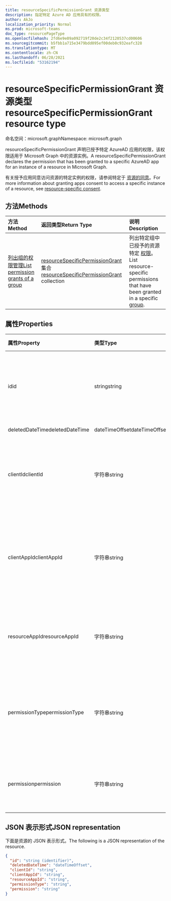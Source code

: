 ```yaml
---
title: resourceSpecificPermissionGrant 资源类型
description: 指定特定 Azure AD 应用具有的权限。
author: AkJo
localization_priority: Normal
ms.prod: microsoft-teams
doc_type: resourcePageType
ms.openlocfilehash: 2fd6e9e09a092719f20de2c34f2120537cd00606
ms.sourcegitcommit: b5fbb1a715e3479bdd095ef00deb0c932eafc328
ms.translationtype: MT
ms.contentlocale: zh-CN
ms.lasthandoff: 06/28/2021
ms.locfileid: "53162194"
---
```

# <a name="resourcespecificpermissiongrant-resource-type"></a><span data-ttu-id="e4470-103">resourceSpecificPermissionGrant 资源类型</span><span class="sxs-lookup"><span data-stu-id="e4470-103">resourceSpecificPermissionGrant resource type</span></span>

<span data-ttu-id="e4470-104">命名空间：microsoft.graph</span><span class="sxs-lookup"><span data-stu-id="e4470-104">Namespace: microsoft.graph</span></span>

<span data-ttu-id="e4470-105">resourceSpecificPermissionGrant 声明已授予特定 AzureAD 应用的权限，该权限适用于 Microsoft Graph 中的资源实例。</span><span class="sxs-lookup"><span data-stu-id="e4470-105">A resourceSpecificPermissionGrant declares the permission that has been granted to a specific AzureAD app for an instance of a resource in Microsoft Graph.</span></span>

<span data-ttu-id="e4470-106">有关授予应用同意访问资源的特定实例的权限，请参阅特定于 [资源的同意](/microsoftteams/platform/graph-api/rsc/resource-specific-consent)。</span><span class="sxs-lookup"><span data-stu-id="e4470-106">For more information about granting apps consent to access a specific instance of a resource, see [resource-specific consent](/microsoftteams/platform/graph-api/rsc/resource-specific-consent).</span></span>

## <a name="methods"></a><span data-ttu-id="e4470-107">方法</span><span class="sxs-lookup"><span data-stu-id="e4470-107">Methods</span></span>

|  <span data-ttu-id="e4470-108">方法</span><span class="sxs-lookup"><span data-stu-id="e4470-108">Method</span></span>                                                                   |  <span data-ttu-id="e4470-109">返回类型</span><span class="sxs-lookup"><span data-stu-id="e4470-109">Return Type</span></span>                                                                     | <span data-ttu-id="e4470-110">说明</span><span class="sxs-lookup"><span data-stu-id="e4470-110">Description</span></span>                                                  | 
| :------------------------------------------------------------------------ | :------------------------------------------------------------------------------- | :----------------------------------------------------------- |
|[<span data-ttu-id="e4470-111">列出组的权限管理</span><span class="sxs-lookup"><span data-stu-id="e4470-111">List permission grants of a group</span></span>](../api/group-list-permissiongrants.md) | <span data-ttu-id="e4470-112">[resourceSpecificPermissionGrant](resourcespecificpermissiongrant.md) 集合</span><span class="sxs-lookup"><span data-stu-id="e4470-112">[resourceSpecificPermissionGrant](resourcespecificpermissiongrant.md) collection</span></span> | <span data-ttu-id="e4470-113">列出特定组中已授予的资源特定 [权限](group.md)。</span><span class="sxs-lookup"><span data-stu-id="e4470-113">List resource-specific permissions that have been granted in a specific [group](group.md).</span></span> |

## <a name="properties"></a><span data-ttu-id="e4470-114">属性</span><span class="sxs-lookup"><span data-stu-id="e4470-114">Properties</span></span>

| <span data-ttu-id="e4470-115">属性</span><span class="sxs-lookup"><span data-stu-id="e4470-115">Property</span></span>        | <span data-ttu-id="e4470-116">类型</span><span class="sxs-lookup"><span data-stu-id="e4470-116">Type</span></span>          | <span data-ttu-id="e4470-117">说明</span><span class="sxs-lookup"><span data-stu-id="e4470-117">Description</span></span>                                                                           |
| :-------------- | :------------ | :------------------------------------------------------------------------------------ |
| <span data-ttu-id="e4470-118">id</span><span class="sxs-lookup"><span data-stu-id="e4470-118">id</span></span>              | <span data-ttu-id="e4470-119">string</span><span class="sxs-lookup"><span data-stu-id="e4470-119">string</span></span>        | <span data-ttu-id="e4470-120">特定于资源的权限授予的唯一标识符。</span><span class="sxs-lookup"><span data-stu-id="e4470-120">The unique identifier of the resource-specific permission grant.</span></span> <span data-ttu-id="e4470-121">只读。</span><span class="sxs-lookup"><span data-stu-id="e4470-121">Read-only.</span></span>           |
| <span data-ttu-id="e4470-122">deletedDateTime</span><span class="sxs-lookup"><span data-stu-id="e4470-122">deletedDateTime</span></span> | <span data-ttu-id="e4470-123">dateTimeOffset</span><span class="sxs-lookup"><span data-stu-id="e4470-123">dateTimeOffset</span></span>| <span data-ttu-id="e4470-124">未使用。</span><span class="sxs-lookup"><span data-stu-id="e4470-124">Not used.</span></span>                                                                             |
| <span data-ttu-id="e4470-125">clientId</span><span class="sxs-lookup"><span data-stu-id="e4470-125">clientId</span></span>        | <span data-ttu-id="e4470-126">字符串</span><span class="sxs-lookup"><span data-stu-id="e4470-126">string</span></span>        | <span data-ttu-id="e4470-127">已授予访问权限的 Azure AD 应用的 ID。</span><span class="sxs-lookup"><span data-stu-id="e4470-127">ID of the Azure AD app that has been granted access.</span></span> <span data-ttu-id="e4470-128">只读。</span><span class="sxs-lookup"><span data-stu-id="e4470-128">Read-only.</span></span>                            |
| <span data-ttu-id="e4470-129">clientAppId</span><span class="sxs-lookup"><span data-stu-id="e4470-129">clientAppId</span></span>     | <span data-ttu-id="e4470-130">字符串</span><span class="sxs-lookup"><span data-stu-id="e4470-130">string</span></span>        | <span data-ttu-id="e4470-131">已授予访问权限的 Azure AD 应用的服务主体的 ID。</span><span class="sxs-lookup"><span data-stu-id="e4470-131">ID of the service principal of the Azure AD app that has been granted access.</span></span> <span data-ttu-id="e4470-132">只读。</span><span class="sxs-lookup"><span data-stu-id="e4470-132">Read-only.</span></span>   |
| <span data-ttu-id="e4470-133">resourceAppId</span><span class="sxs-lookup"><span data-stu-id="e4470-133">resourceAppId</span></span>   | <span data-ttu-id="e4470-134">字符串</span><span class="sxs-lookup"><span data-stu-id="e4470-134">string</span></span>        | <span data-ttu-id="e4470-135">托管资源的 Azure AD 应用的 ID。</span><span class="sxs-lookup"><span data-stu-id="e4470-135">ID of the Azure AD app that is hosting the resource.</span></span> <span data-ttu-id="e4470-136">只读。</span><span class="sxs-lookup"><span data-stu-id="e4470-136">Read-only.</span></span>                        |
| <span data-ttu-id="e4470-137">permissionType</span><span class="sxs-lookup"><span data-stu-id="e4470-137">permissionType</span></span>  | <span data-ttu-id="e4470-138">字符串</span><span class="sxs-lookup"><span data-stu-id="e4470-138">string</span></span>        | <span data-ttu-id="e4470-139">权限的类型。</span><span class="sxs-lookup"><span data-stu-id="e4470-139">The type of permission.</span></span> <span data-ttu-id="e4470-140">可能的值是：`Application`、`Delegated`。</span><span class="sxs-lookup"><span data-stu-id="e4470-140">Possible values are: `Application`, `Delegated`.</span></span> <span data-ttu-id="e4470-141">只读。</span><span class="sxs-lookup"><span data-stu-id="e4470-141">Read-only.</span></span> |
| <span data-ttu-id="e4470-142">permission</span><span class="sxs-lookup"><span data-stu-id="e4470-142">permission</span></span>      | <span data-ttu-id="e4470-143">字符串</span><span class="sxs-lookup"><span data-stu-id="e4470-143">string</span></span>        | <span data-ttu-id="e4470-144">特定于资源的权限的名称。</span><span class="sxs-lookup"><span data-stu-id="e4470-144">The name of the resource-specific permission.</span></span> <span data-ttu-id="e4470-145">只读。</span><span class="sxs-lookup"><span data-stu-id="e4470-145">Read-only.</span></span>                                                |

## <a name="json-representation"></a><span data-ttu-id="e4470-146">JSON 表示形式</span><span class="sxs-lookup"><span data-stu-id="e4470-146">JSON representation</span></span>

<span data-ttu-id="e4470-147">下面是资源的 JSON 表示形式。</span><span class="sxs-lookup"><span data-stu-id="e4470-147">The following is a JSON representation of the resource.</span></span>

<!-- {
  "blockType": "resource",
  "keyProperty": "id",
  "@odata.type": "microsoft.graph.resourceSpecificPermissionGrant"
}-->

```json
{
  "id": "string (identifier)",
  "deletedDateTime": "dateTimeOffset",
  "clientId": "string",
  "clientAppId": "string",
  "resourceAppId": "string",
  "permissionType": "string",
  "permission": "string"
}
```